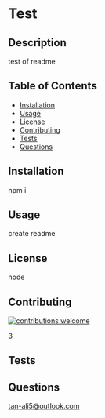 
  # Test

  

  ## Description

  test of readme
  
  ## Table of Contents
  
  * [Installation](#installation)
  * [Usage](#Usage)
  * [License](#License)
  * [Contributing](#Contributing)
  * [Tests](#Tests)
  * [Questions](#Questions)


  ## Installation

  npm i

  ## Usage

  create readme

  ## License

  node

  ## Contributing

  [![contributions welcome](https://img.shields.io/badge/contributions-welcome-brightgreen.svg?style=flat)](https://github.com/dwyl/esta/issues)


  3

  ## Tests

  

  ## Questions

  tan-ali5@outlook.com
  
  